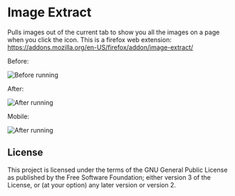 # Image Extract

Pulls images out of the current tab to show you all the images on a page when you click the icon. This is a firefox web extension: https://addons.mozilla.org/en-US/firefox/addon/image-extract/


Before:

![Before running](../master/screenshots/before.png?raw=true)

After:

![After running](../master/screenshots/after.png?raw=true)

Mobile:

![After running](../master/screenshots/mobile-after.png?raw=true)


## License

This project is licensed under the terms of the GNU General Public License as published by the Free Software Foundation; either version 3 of the License, or (at your option) any later version or version 2.
